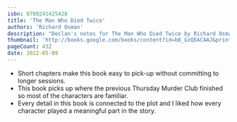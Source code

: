 ```yaml
---
isbn: 9780241425428
title: 'The Man Who Died Twice'
authors: 'Richard Osman'
description: "Declan's notes for The Man Who Died Twice by Richard Osman."
thumbnail: 'http://books.google.com/books/content?id=b8_GzQEACAAJ&printsec=frontcover&img=1&zoom=5&source=gbs_api'
pageCount: 432
date: 2022-05-09
---
```


- Short chapters make this book easy to pick-up without committing to longer sessions.
- This book picks up where the previous Thursday Murder Club finished so most of the characters are familiar.
- Every detail in this book is connected to the plot and I liked how every character played a meaningful part in the story.

